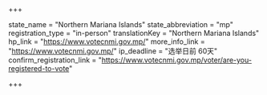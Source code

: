 +++

state_name = "Northern Mariana Islands"
state_abbreviation = "mp"
registration_type = "in-person"
translationKey = "Northern Mariana Islands"
hp_link = "https://www.votecnmi.gov.mp/"
more_info_link = "https://www.votecnmi.gov.mp/"
ip_deadline = "选举日前 60天"
confirm_registration_link = "https://www.votecnmi.gov.mp/voter/are-you-registered-to-vote"

+++
